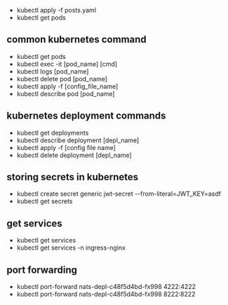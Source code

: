 - kubectl apply -f posts.yaml
- kubectl get pods

## common kubernetes command

- kubectl get pods
- kubectl exec -it [pod_name] [cmd]
- kubectl logs [pod_name]
- kubectl delete pod [pod_name]
- kubectl apply -f [config_file_name]
- kubectl describe pod [pod_name]

## kubernetes deployment commands

- kubectl get deployments
- kubectl describe deployment [depl_name]
- kubectl apply -f [config file name]
- kubectl delete deployment [depl_name]

## storing secrets in kubernetes

- kubectl create secret generic jwt-secret --from-literal=JWT_KEY=asdf
- kubectl get secrets

## get services

- kubectl get services
- kubectl get services -n ingress-nginx

## port forwarding

- kubectl port-forward nats-depl-c48f5d4bd-fx998 4222:4222
- kubectl port-forward nats-depl-c48f5d4bd-fx998 8222:8222
